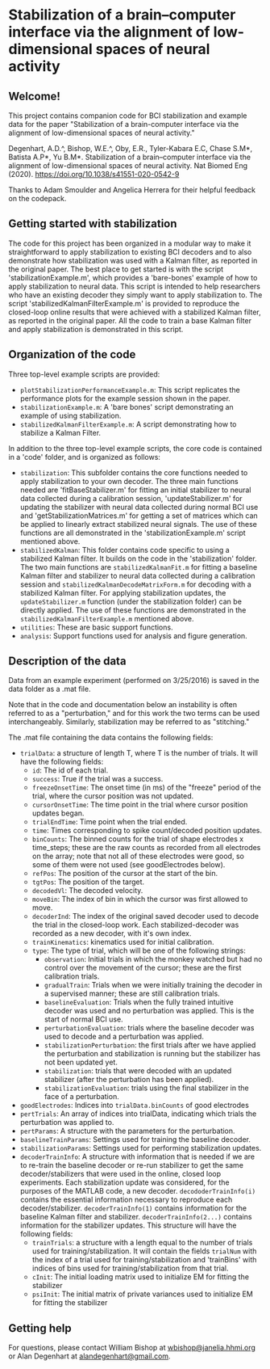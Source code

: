 # Stabilization of a brain–computer interface via the alignment of low-dimensional spaces of neural activity

## Welcome!

This project contains companion code for BCI stabilization and example data for the paper "Stabilization of a brain-computer interface via the alignment of low-dimensional spaces of neural activity."

Degenhart, A.D.^, Bishop, W.E.^, Oby, E.R., Tyler-Kabara E.C, Chase S.M\*, Batista A.P\*, Yu B.M\*. Stabilization of a brain–computer interface via the alignment of low-dimensional spaces of neural activity. Nat Biomed Eng (2020). <https://doi.org/10.1038/s41551-020-0542-9>

Thanks to Adam Smoulder and Angelica Herrera for their helpful feedback on the codepack.

## Getting started with stabilization

The code for this project has been organized in a modular way to make it straightforward to apply stabilization to existing BCI decoders and to also demonstrate how stabilization was used with a Kalman filter, as reported in the original paper. The best place to get started is with the script 'stabilizationExample.m', which provides a 'bare-bones' example of how to apply stabilization to neural data.  This script is intended to help researchers who have an existing decoder they simply want to apply stabilization to.  The script 'stabilizedKalmanFilterExample.m' is provided to reproduce the closed-loop online results that were achieved with a stabilized Kalman filter, as reported in the original paper.  All the code to train a base Kalman filter and apply stabilization is demonstrated in this script.

## Organization of the code

Three top-level example scripts are provided:
- `plotStabilizationPerformanceExample.m`: This script replicates the performance plots for the example session shown in the paper.
- `stabilizationExample.m`: A 'bare bones' script demonstrating an example of using stabilization.
- `stabilizedKalmanFilterExample.m`: A script demonstrating how to stabilize a Kalman Filter.

In addition to the three top-level example scripts, the core code is contained in a 'code' folder, and is organized as follows:

- `stabilization`: This subfolder contains the core functions needed to apply stabilization to your own decoder.  The three main functions needed are 'fitBaseStabilizer.m' for fitting an initial stabilizer to neural data collected during a calibration session, 'updateStabilizer.m' for updating the stabilizer with neural data collected during normal BCI use and 'getStabilizationMatrices.m' for getting a set of matrices which can be applied to linearly extract stabilized neural signals.  The use of these functions are all demonstrated in the 'stabilizationExample.m' script mentioned above. 
- `stabilizedKalman`: This folder contains code specific to using a stabilized Kalman filter.  It builds on the code in the 'stabilization' folder.  The two main functions are `stabilizedKalmanFit.m` for fitting a baseline Kalman filter and stabilizer to neural data collected during a calibration session and `stabilizedKalmanDecodeMatrixForm.m` for decoding with a stabilized Kalman filter.  For applying stabilization updates, the `updateStabilizer.m` function (under the stabilization folder) can be directly applied.  The use of these functions are demonstrated in the `stabilizedKalmanFilterExample.m` mentioned above.
- `utilities`: These are basic support functions.
- `analysis`: Support functions used for analysis and figure generation.

## Description of the data

Data from an example experiment (performed on 3/25/2016) is saved in the data folder as a .mat file.  

Note that in the code and documentation below an instability is often referred to as a "perturbation," and for this work the two terms can be used interchangeably. Similarly, stabilization may be referred to as "stitching."

The .mat file containing the data contains the following fields: 

- `trialData`: a structure of length T, where T is the number of trials.  It will have the following fields: 
	- `id`: The id of each trial.
	- `success`: True if the trial was a success.
	- `freezeOnsetTime`: The onset time (in ms) of the "freeze" period of the trial, where the cursor position was not updated.
	- `cursorOnsetTime`: The time point in the trial where cursor position updates began.
	- `trialEndTime`: Time point when the trial ended.
	- `time`: Times corresponding to spike count/decoded position updates.
	- `binCounts`: The binned counts for the trial of shape electrodes x time_steps; these are the raw counts as recorded from all electrodes on the array; note that not all of these electrodes were good, so some of them were not used (see goodElectrodes below). 
	- `refPos`: The position of the cursor at the start of the bin.
	- `tgtPos`: The position of the target.
	- `decodedVl`: The decoded velocity.
	- `moveBin`: The index of bin in which the cursor was first allowed to move.
	- `decoderInd`: The index of the original saved decoder used to decode the trial in the closed-loop work.  Each stabilized-decoder was recorded as a new decoder, with it's own index.     
	- `trainKinematics`: kinematics used for initial calibration.
	- `type`: The type of trial, which will be one of the following strings:
		- `observation`: Initial trials in which the monkey watched but had no control over the movement of the cursor; these are the first calibration trials. 
		- `gradualTrain`: Trials when we were initially training the decoder in a supervised manner; these are still calibration trials. 
		- `baselineEvaluation`: Trials when the fully trained intuitive decoder was used and no perturbation was applied. This is the start of normal BCI use. 
		- `perturbationEvaluation`: trials where the baseline decoder was used to decode and a perturbation was applied.
		- `stabilizationPerturbation`: the first trials after we have applied the perturbation and stabilization is running but the stabilizer has not been updated yet.
		- `stabilization`: trials that were decoded with an updated stabilizer (after the perturbation has been applied).
		- `stabilizationEvaluation`: trials using the final stabilizer in the face of a perturbation.
- `goodElectrodes`: Indices into `trialData.binCounts` of good electrodes
- `pertTrials`: An array of indices into trialData, indicating which trials the perturbation was applied to.  
- `pertParams`: A structure with the parameters for the perturbation. 
- `baselineTrainParams`: Settings used for training the baseline decoder.
- `stabilizationParams`: Settings used for performing stabilization updates.
- `decoderTrainInfo`: A structure with information that is needed if we are to re-train the baseline decoder or re-run stabilizer to get the same decoder/stabilizers that were used in the online, closed loop experiments. Each stabilization update was considered, for the purposes of the MATLAB code, a new decoder. `decododerTrainInfo(i)` contains the essential information necessary to reproduce each decoder/stabilizer.  `decoderTrainInfo(1)` contains information for the baseline Kalman filter and stabilizer. `decoderTrainInfo(2...)` contains information for the stabilizer updates.  This structure will have the following fields:
	- `trainTrials`: a structure with a length equal to the number of trials used for training/stabilization.  It will contain the fields `trialNum` with the index of a trial used for training/stabilization and 'trainBins' with indices of bins used for training/stabilization from that trial. 
	- `cInit`: The initial loading matrix used to initialize EM for fitting the stabilizer
	- `psiInit`: The initial matrix of private variances used to initialize EM for fitting the stabilizer

## Getting help

For questions, please contact William Bishop at <wbishop@janelia.hhmi.org> or Alan Degenhart at <alandegenhart@gmail.com>.

